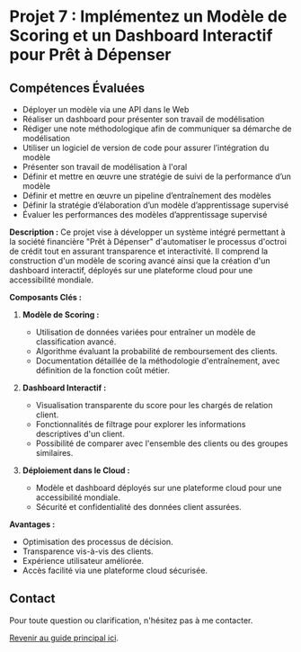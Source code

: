# Projet 7 : Implémentez un Modèle de Scoring et un Dashboard Interactif pour Prêt à Dépenser

## Compétences Évaluées
- Déployer un modèle via une API dans le Web
- Réaliser un dashboard pour présenter son travail de modélisation
- Rédiger une note méthodologique afin de communiquer sa démarche de modélisation
- Utiliser un logiciel de version de code pour assurer l’intégration du modèle
- Présenter son travail de modélisation à l'oral
- Définir et mettre en œuvre une stratégie de suivi de la performance d’un modèle
- Définir et mettre en œuvre un pipeline d’entraînement des modèles
- Définir la stratégie d’élaboration d’un modèle d’apprentissage supervisé
- Évaluer les performances des modèles d’apprentissage supervisé

**Description :**
Ce projet vise à développer un système intégré permettant à la société financière "Prêt à Dépenser" d'automatiser le processus d'octroi de crédit tout en assurant transparence et interactivité. Il comprend la construction d'un modèle de scoring avancé ainsi que la création d'un dashboard interactif, déployés sur une plateforme cloud pour une accessibilité mondiale.

**Composants Clés :**

1. **Modèle de Scoring :**
   - Utilisation de données variées pour entraîner un modèle de classification avancé.
   - Algorithme évaluant la probabilité de remboursement des clients.
   - Documentation détaillée de la méthodologie d'entraînement, avec définition de la fonction coût métier.

2. **Dashboard Interactif :**
   - Visualisation transparente du score pour les chargés de relation client.
   - Fonctionnalités de filtrage pour explorer les informations descriptives d'un client.
   - Possibilité de comparer avec l'ensemble des clients ou des groupes similaires.

3. **Déploiement dans le Cloud :**
   - Modèle et dashboard déployés sur une plateforme cloud pour une accessibilité mondiale.
   - Sécurité et confidentialité des données client assurées.

**Avantages :**

- Optimisation des processus de décision.
- Transparence vis-à-vis des clients.
- Expérience utilisateur améliorée.
- Accès facilité via une plateforme cloud sécurisée.

## Contact
Pour toute question ou clarification, n'hésitez pas à me contacter.

[Revenir au guide principal ici](Formation_DataScientist/README.md).
